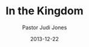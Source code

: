 ---
lunr: "true"
title: "In the Kingdom"
author: "Pastor Judi Jones"
postDate: "12-22-2013"
date: 2013-12-22
category: "sermons"
slug: "2013/12/12222013_ffc"
icon: microphone
audioLink: "12222013_ffc"
tags: [kingdom of god, christmas]
mp3: "12222013_ffc/12222013.mp3"
ogg: "12222013_ffc/12222013.ogg"
linkurl: "https://archive.org/download/12222013_ffc/12222013_ffc_files.xml"
ipath: "https://archive.org/download/12222013_ffc/12222013.mp3"
layout: sermon.html
---